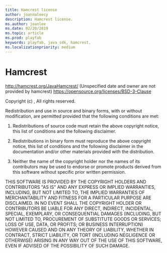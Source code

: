 ```yaml
---
title: Hamcrest license
author: joannaleecy
description: Hamcrest license.
ms.author: joanlee
ms.date: 02/20/2019
ms.topic: article
ms.prod: playfab
keywords: playfab, java sdk, hamcrest, 
ms.localizationpriority: medium
---
```


# Hamcrest

http://hamcrest.org/JavaHamcrest/
(Unspecified date and owner are not provided by hamcrest)
https://opensource.org/licenses/BSD-3-Clause

Copyright (c) <YEAR>, <OWNER>
All rights reserved.

Redistribution and use in source and binary forms, with or without modification, are permitted provided that the following conditions are met:

1. Redistributions of source code must retain the above copyright notice, this list of conditions and the following disclaimer.

2. Redistributions in binary form must reproduce the above copyright notice, this list of conditions and the following disclaimer in the documentation and/or other materials provided with the distribution.

3. Neither the name of the copyright holder nor the names of its contributors may be used to endorse or promote products derived from this software without specific prior written permission.

THIS SOFTWARE IS PROVIDED BY THE COPYRIGHT HOLDERS AND CONTRIBUTORS "AS IS" AND ANY EXPRESS OR IMPLIED WARRANTIES, INCLUDING, BUT NOT LIMITED TO, THE IMPLIED WARRANTIES OF MERCHANTABILITY AND FITNESS FOR A PARTICULAR PURPOSE ARE DISCLAIMED. IN NO EVENT SHALL THE COPYRIGHT HOLDER OR CONTRIBUTORS BE LIABLE FOR ANY DIRECT, INDIRECT, INCIDENTAL, SPECIAL, EXEMPLARY, OR CONSEQUENTIAL DAMAGES (INCLUDING, BUT NOT LIMITED TO, PROCUREMENT OF SUBSTITUTE GOODS OR SERVICES; LOSS OF USE, DATA, OR PROFITS; OR BUSINESS INTERRUPTION) HOWEVER CAUSED AND ON ANY THEORY OF LIABILITY, WHETHER IN CONTRACT, STRICT LIABILITY, OR TORT (INCLUDING NEGLIGENCE OR OTHERWISE) ARISING IN ANY WAY OUT OF THE USE OF THIS SOFTWARE, EVEN IF ADVISED OF THE POSSIBILITY OF SUCH DAMAGE.
